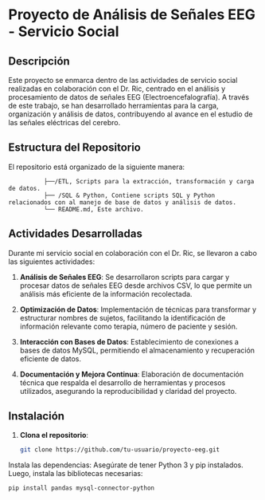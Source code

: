 # Proyecto de Análisis de Señales EEG - Servicio Social

## Descripción
Este proyecto se enmarca dentro de las actividades de servicio social realizadas en colaboración con el Dr. Ric, centrado en el análisis y procesamiento de datos de señales EEG (Electroencefalografía). A través de este trabajo, se han desarrollado herramientas para la carga, organización y análisis de datos, contribuyendo al avance en el estudio de las señales eléctricas del cerebro.

## Estructura del Repositorio
El repositorio está organizado de la siguiente manera:

              ├──/ETL, Scripts para la extracción, transformación y carga de datos. 
              ├── /SQL & Python, Contiene scripts SQL y Python relacionados con al manejo de base de datos y análisis de datos. 
              └── README.md, Este archivo.


## Actividades Desarrolladas
Durante mi servicio social en colaboración con el Dr. Ric, se llevaron a cabo las siguientes actividades:

1. **Análisis de Señales EEG**: Se desarrollaron scripts para cargar y procesar datos de señales EEG desde archivos CSV, lo que permite un análisis más eficiente de la información recolectada.

2. **Optimización de Datos**: Implementación de técnicas para transformar y estructurar nombres de sujetos, facilitando la identificación de información relevante como terapia, número de paciente y sesión.

3. **Interacción con Bases de Datos**: Establecimiento de conexiones a bases de datos MySQL, permitiendo el almacenamiento y recuperación eficiente de datos.

4. **Documentación y Mejora Continua**: Elaboración de documentación técnica que respalda el desarrollo de herramientas y procesos utilizados, asegurando la reproducibilidad y claridad del proyecto.

## Instalación

1. **Clona el repositorio**:
   ```bash
   git clone https://github.com/tu-usuario/proyecto-eeg.git


Instala las dependencias: Asegúrate de tener Python 3 y pip instalados. Luego, instala las bibliotecas necesarias:

`pip install pandas mysql-connector-python`







